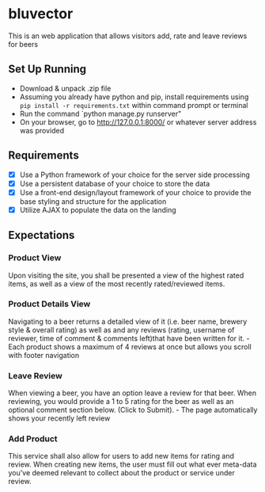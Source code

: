 # bluvector

This is an web application that allows visitors add, rate and leave reviews for beers
## Set Up Running
- Download & unpack .zip file
- Assuming you already have python and pip, install requirements using `​ pip install -r requirements.txt` within command prompt or terminal
- Run the command `python manage.py runserver"
- On your browser, go to http://127.0.0.1:8000/ or whatever server address was provided 

## Requirements
- [x] Use a Python framework of your choice for the server side processing
- [x] Use a persistent database of your choice to store the data
- [x] Use a front-end design/layout framework of your choice to provide the base styling and
structure for the application
- [x] Utilize AJAX to populate the data on the landing

## Expectations
### Product View
 Upon visiting the site, you shall be presented a view of the highest rated items, as well as a view of the most recently rated/reviewed items. 
### Product Details View    
Navigating to a beer returns a detailed view of it (i.e. beer name, brewery style & overall rating) as well as and any reviews (rating, username of reviewer, time of comment & comments left)that have been written for it.
    - Each product shows a maximum of 4 reviews at once but allows you scroll with footer navigation
    
 ### Leave Review
 When viewing a beer, you have an option leave a review for that beer. When reviewing, you would provide a 1 to 5 rating for the beer as well as an optional comment section below. (Click to Submit).
     - The page automatically shows your recently left review

### Add Product
This service shall also allow for users to add new items for rating and review. When creating
new items, the user must fill out what ever meta-data you’ve deemed relevant to collect about
the product or service under review.
